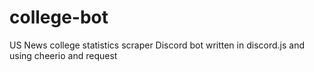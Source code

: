 # college-bot
US News college statistics scraper Discord bot written in discord.js and using cheerio and request
